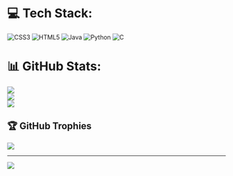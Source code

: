 # 💻 Tech Stack:
![CSS3](https://img.shields.io/badge/css3-%231572B6.svg?style=flat&logo=css3&logoColor=white)
![HTML5](https://img.shields.io/badge/html5-%23E34F26.svg?style=flat&logo=html5&logoColor=white)
![Java](https://img.shields.io/badge/java-%23ED8B00.svg?style=flat&logo=openjdk&logoColor=white)
![Python](https://img.shields.io/badge/python-3670A0?style=flat&logo=python&logoColor=ffdd54)
![C](https://img.shields.io/badge/c-%2300599C.svg?style=flat&logo=c&logoColor=white)

# 📊 GitHub Stats:
![](https://github-readme-stats.vercel.app/api?username=1robie&theme=tokyonight&hide_border=false&include_all_commits=false&count_private=false)<br/>
![](https://streak-stats.demolab.com?user=1robie&theme=tokyonight&hide_border=false)<br/>
![](https://github-readme-stats.vercel.app/api/top-langs/?username=1robie&theme=tokyonight&hide_border=false&include_all_commits=false&count_private=false&layout=compact)

## 🏆 GitHub Trophies
![](https://github-profile-trophy.vercel.app/?username=1robie&theme=tokyonight&no-frame=false&no-bg=true&margin-w=4)

---
[![](https://visitcount.itsvg.in/api?id=1robie&icon=0&color=0)](https://visitcount.itsvg.in)
